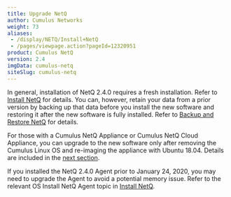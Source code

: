 ```yaml
---
title: Upgrade NetQ
author: Cumulus Networks
weight: 73
aliases:
 - /display/NETQ/Install+NetQ
 - /pages/viewpage.action?pageId=12320951
product: Cumulus NetQ
version: 2.4
imgData: cumulus-netq
siteSlug: cumulus-netq
---
```

In general, installation of NetQ 2.4.0 requires a fresh installation. Refer to [Install NetQ](../Install-NetQ) for details. You can, however, retain your data from a prior version by backing up that data before you install the new software and restoring it after the new software is fully installed. Refer to [Backup and Restore NetQ](../Cumulus-NetQ-Deployment-Guide/Backup-and-Restore/) for details.

For those with a Cumulus NetQ Appliance or Cumulus NetQ Cloud Appliance, you can upgrade to the new software only after removing the Cumulus Linux OS and re-imaging the appliance with Ubuntu 18.04. Details are included in the [next section](../Upgrade-NetQ/Upgrade-a-NetQ-Hardware-Appliance/).

If you installed the NetQ 2.4.0 Agent prior to January 24, 2020, you may need to upgrade the Agent to avoid a potential memory issue. Refer to the relevant OS Install NetQ Agent topic in [Install NetQ](../../Install-NetQ/).
